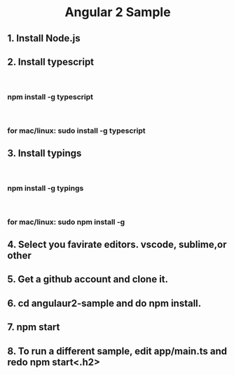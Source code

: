 <h1 style="text-align: center;">Angular 2 Sample</h1>
<h2>1. Install Node.js</h2>
<h2>2. Install typescript </h2>
 &nbsp;&nbsp;&nbsp;  <h3>npm install -g typescript</h3>
&nbsp;&nbsp;&nbsp;   <h3> for mac/linux: sudo install -g typescript</h3>
<h2>3. Install typings</h2>
 &nbsp;&nbsp;&nbsp;  <h3>npm install -g typings</h3>
 &nbsp;&nbsp;&nbsp;  <h3>for mac/linux: sudo npm install -g</h3>
<h2>4. Select you favirate editors. vscode, sublime,or other</h2>
<h2>5. Get a github account and clone it.</h2>
<h2>6. cd angulaur2-sample and do npm install. </h2>
<h2>7. npm start </h2>
<h2>8. To run a different sample, edit app/main.ts and redo npm start<.h2>
